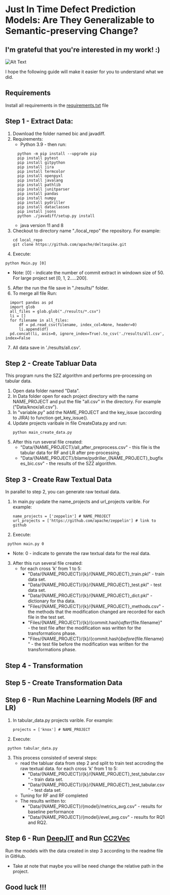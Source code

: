 # Just In Time Defect Prediction Models: Are They Generalizable to Semantic-preserving Change?

## I'm grateful that you're interested in my work! :)

![Alt Text](https://c.tenor.com/vqeev_89AP0AAAAC/excited-adorable.gif)

I hope the following guide will make it easier for you to understand what we did.

## Requirements

Install all requirements in the [requirements.txt](https://github.com/AnonymousNnew/JIT_Generalizable_to_Semantic_Preservation_Change/blob/main/requirements.txt) file

## Step 1 - Extract Data:

1. Download the folder named bic and javadiff.
2. Requirements: 
    * Python 3.9 - then run: 
    ```
      python -m pip install --upgrade pip
      pip install pytest 
      pip install gitpython
      pip install jira
      pip install termcolor 
      pip install openpyxl  
      pip install javalang
      pip install pathlib
      pip install junitparser
      pip install pandas
      pip install numpy
      pip install pydriller
      pip install dataclasses
      pip install jsons
      python ./javadiff/setup.py install
     ```
    * java version 11 and 8
3. Checkout to directory name "./local_repo" the repository. For example:
   ```
   cd local_repo
   git clone https://github.com/apache/deltaspike.git
   ```
4. Execute: 
```
python Main.py [0]
```
  * Note: [0] - indicate  the number of commit extract in windown size of 50.  For large project set [0, 1, 2.....200].
 5. After the run the file save in "./results/" folder. 
 6. To merge all file Run:
  ```
    import pandas as pd
    import glob
    all_files = glob.glob("./results/*.csv")
    li = []
    for filename in all_files:
        df = pd.read_csv(filename, index_col=None, header=0)
        li.append(df)
    pd.concat(li, axis=0, ignore_index=True).to_csv('./results/all.csv', index=False
   ```
 7. All data save in './results/all.csv'.
    

## Step 2 - Create Tabluar Data

This program runs the SZZ algorithm and performs pre-processing on tabular data.

1. Open data folder named  "Data".
2. In Data folder open for each project directory with the name NAME_PROJECT and put the file "all.csv" in the directory. For example  ("Data/knox/all.csv"). 
3. In "variable.py" add the NAME_PROJECT and the key_issue (according to JIRA) to function get_key_issue(). 
4. Update projects varibale in file CreateData.py and run:
   ```
   python main_create_data.py
   ```
5. After this run several file created:
   - "Data/{NAME_PROJECT}/all_after_preprocess.csv" - this file is the tabular data for RF and LR after pre-processing.
   - "Data/{NAME_PROJECT}/blame/pydriller_{NAME_PROJECT}_bugfixes_bic.csv" - the results of the SZZ algorithm.


## Step 3 - Create Raw Textual Data 

In parallel to step 2, you can generate raw textual data.

1. In main.py update the name_projects and url_projects varible. For example:
   ```
   name_projects = ['zeppelin'] # NAME_PROJECT
   url_projects = ['https://github.com/apache/zeppelin'] # link to github
   ```
2. Execute: 
  ```
   python main.py 0
   ```
   * Note: 0 - indicate to genrate the raw textual data for the real data.
3. After this run several file created:
   - for each cross 'k' from 1 to 5:
      - "Data/{NAME_PROJECT}/{k}/{NAME_PROJECT}_train.pkl" - train data set. 
      - "Data/{NAME_PROJECT}/{k}/{NAME_PROJECT}_test.pkl" - test data set.
      - "Data/{NAME_PROJECT}/{k}/{NAME_PROJECT}_dict.pkl" - dictionary for tha data.
      - "Files/{NAME_PROJECT}/{k}/{NAME_PROJECT}_methods.csv" - the methods that the modification changed are recorded for each file in the test set.
      - "Files/{NAME_PROJECT}/{k}/{commit.hash}_after_{file.filename}" - the test file after the modification was written for the transformations phase. 
      - "Files/{NAME_PROJECT}/{k}/{commit.hash}_before_{file.filename}" - the test file before the modification was written for the transformations phase. 


## Step 4 - Transformation 


## Step 5 - Create Transformation Data



## Step 6 - Run Machine Learning Models (RF and LR)

1. In tabular_data.py projects varible. For example:
   ```
   projects = ['knox'] # NAME_PROJECT
   ```
2. Execute: 
  ```
   python tabular_data.py
  ```
3. This process consisted of several steps:
   - read the tabluar data from step 2 and split to train test accroding the raw textual data. for each cross 'k' from 1 to 5:
      - "Data/{NAME_PROJECT}/{k}/{NAME_PROJECT}_test_tabular.csv" - train data set. 
      - "Data/{NAME_PROJECT}/{k}/{NAME_PROJECT}_test_tabular.csv" - test data set.
   - Tuning for RF and RF completed
   - The results written to:
      - "Data/{NAME_PROJECT}/{model}/metrics_avg.csv" - results for baseline performance
      - "Data/{NAME_PROJECT}/{model}/evel_avg.csv" - results for RQ1 and RQ2.

## Step 6 - Run [DeepJIT](https://github.com/hvdthong/DeepJIT_updated) and Run [CC2Vec](https://github.com/CC2Vec/CC2Vec)
   
Run the models with the data created in step 3 according to the readme file in GitHub.


* Take at note that maybe you will be need change the relative path in the project.

## Good luck !!! 
